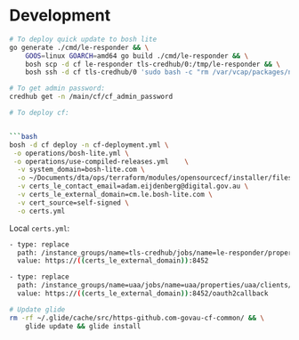 # Development

```bash
# To deploy quick update to bosh lite
go generate ./cmd/le-responder && \
    GOOS=linux GOARCH=amd64 go build ./cmd/le-responder && \
    bosh scp -d cf le-responder tls-credhub/0:/tmp/le-responder && \
    bosh ssh -d cf tls-credhub/0 'sudo bash -c "rm /var/vcap/packages/nginx-tls-config-go-tools/bin/le-responder && cp /tmp/le-responder /var/vcap/packages/nginx-tls-config-go-tools/bin && /var/vcap/bosh/bin/monit restart le-responder /var/vcap/packages/nginx-tls-config-go-tools/bin/"'

# To get admin password:
credhub get -n /main/cf/cf_admin_password

# To deploy cf:


```bash
bosh -d cf deploy -n cf-deployment.yml \
 -o operations/bosh-lite.yml \
 -o operations/use-compiled-releases.yml    \
  -v system_domain=bosh-lite.com \
  -o ~/Documents/dta/ops/terraform/modules/opensourcecf/installer/files/wrap-go-router-with-nginx.yml \
  -v certs_le_contact_email=adam.eijdenberg@digital.gov.au \
  -v certs_le_external_domain=cm.le.bosh-lite.com \
  -v cert_source=self-signed \
  -o certs.yml
```

Local `certs.yml`:

```bash
- type: replace
  path: /instance_groups/name=tls-credhub/jobs/name=le-responder/properties/config/admin/external_url
  value: https://((certs_le_external_domain)):8452

- type: replace
  path: /instance_groups/name=uaa/jobs/name=uaa/properties/uaa/clients/le-responder-user-client/redirect-uri
  value: https://((certs_le_external_domain)):8452/oauth2callback
```

```bash
# Update glide
rm -rf ~/.glide/cache/src/https-github.com-govau-cf-common/ && \
    glide update && glide install
```
